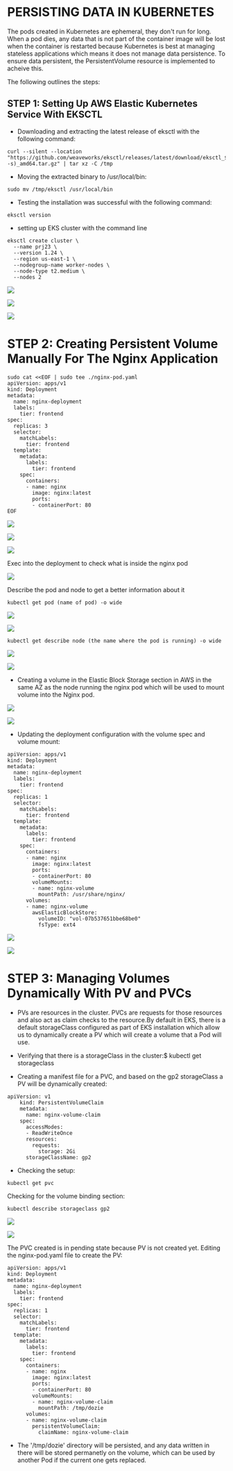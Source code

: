 # PERSISTING DATA IN KUBERNETES

The pods created in Kubernetes are ephemeral, they don't run for long. When a pod dies, any data that is not part of the container image will be lost when the container is restarted because Kubernetes is best at managing stateless applications which means it does not manage data persistence. To ensure data persistent, the PersistentVolume resource is implemented to acheive this.

The following outlines the steps:

## STEP 1: Setting Up AWS Elastic Kubernetes Service With EKSCTL

- Downloading and extracting the latest release of eksctl with the following command: 
```
curl --silent --location 
"https://github.com/weaveworks/eksctl/releases/latest/download/eksctl_$(uname -s)_amd64.tar.gz" | tar xz -C /tmp
```

- Moving the extracted binary to /usr/local/bin: 
  
```  
sudo mv /tmp/eksctl /usr/local/bin
```

- Testing the installation was successful with the following command:
``` 
eksctl version
```


- setting up EKS cluster with the command line 

```
eksctl create cluster \
  --name prj23 \
  --version 1.24 \
  --region us-east-1 \
  --nodegroup-name worker-nodes \
  --node-type t2.medium \
  --nodes 2
```

![](./images/install%20eksctl.png)

![](./images/create%20cluster.png)

![](./images/create%20cluster02.png)




# STEP 2: Creating Persistent Volume Manually For The Nginx Application

```
sudo cat <<EOF | sudo tee ./nginx-pod.yaml
apiVersion: apps/v1
kind: Deployment
metadata:
  name: nginx-deployment
  labels:
    tier: frontend
spec:
  replicas: 3
  selector:
    matchLabels:
      tier: frontend
  template:
    metadata:
      labels:
        tier: frontend
    spec:
      containers:
      - name: nginx
        image: nginx:latest
        ports:
        - containerPort: 80
EOF
```

![](./images/connect%20to%20cluster.png)

![](./images/confirm%20pods.png)

![](./images/confirm%20deploy.png)

Exec into the deployment to check what is inside the nginx pod

![](./images/exec%20into%20pod.png)

Describe the pod and node to get a better information about it

`kubectl get pod (name of pod) -o wide`

![](./images/describe%20pod%20%26%20node.png)

![](./images/describe%20pod%20%26%20node02.png)

`kubectl get describe node (the name where the pod is running) -o wide`

![](./images/describe%20pod%20%26%20node03.png)

![](./images/describe%20pod%20%26%20node04.png)


- Creating a volume in the Elastic Block Storage section in AWS in the same AZ as the node running the nginx pod which will be used to mount volume into the Nginx pod.

![](./images/create%20EBS%20volume.png)

![](./images/create%20EBS%20volume02.png)


- Updating the deployment configuration with the volume spec and volume mount:

```
apiVersion: apps/v1
kind: Deployment
metadata:
  name: nginx-deployment
  labels:
    tier: frontend
spec:
  replicas: 1
  selector:
    matchLabels:
      tier: frontend
  template:
    metadata:
      labels:
        tier: frontend
    spec:
      containers:
      - name: nginx
        image: nginx:latest
        ports:
        - containerPort: 80
        volumeMounts:
        - name: nginx-volume
          mountPath: /usr/share/nginx/
      volumes:
      - name: nginx-volume
        awsElasticBlockStore:
          volumeID: "vol-07b537651bbe68be0"
          fsType: ext4
```

![](./images/update%20deployment%20file.png)

![](./images/check%20pod.png)


# STEP 3: Managing Volumes Dynamically With PV and PVCs

- PVs are resources in the cluster. PVCs are requests for those resources and also act as claim checks to the resource.By default in EKS, there is a default storageClass configured as part of EKS installation which allow us to dynamically create a PV which will create a volume that a Pod will use.
  
- Verifying that there is a storageClass in the cluster:$ kubectl get storageclass


- Creating a manifest file for a PVC, and based on the gp2 storageClass a PV will be dynamically created:

```
apiVersion: v1
    kind: PersistentVolumeClaim
    metadata:
      name: nginx-volume-claim
    spec:
      accessModes:
      - ReadWriteOnce
      resources:
        requests:
          storage: 2Gi
      storageClassName: gp2
```

- Checking the setup:

`kubectl get pvc`


Checking for the volume binding section:
```
kubectl describe storageclass gp2
```

![](./images/persistent%20volume%20created.png)

![](./images/create%20pvc.png)


The PVC created is in pending state because PV is not created yet. Editing the nginx-pod.yaml file to create the PV:

```
apiVersion: apps/v1
kind: Deployment
metadata:
  name: nginx-deployment
  labels:
    tier: frontend
spec:
  replicas: 1
  selector:
    matchLabels:
      tier: frontend
  template:
    metadata:
      labels:
        tier: frontend
    spec:
      containers:
      - name: nginx
        image: nginx:latest
        ports:
        - containerPort: 80
        volumeMounts:
        - name: nginx-volume-claim
          mountPath: /tmp/dozie
      volumes:
      - name: nginx-volume-claim
        persistentVolumeClaim:
          claimName: nginx-volume-claim
```
- The '/tmp/dozie' directory will be persisted, and any data written in there will be stored permanetly on the volume, which can be used by another Pod if the current one gets replaced.
